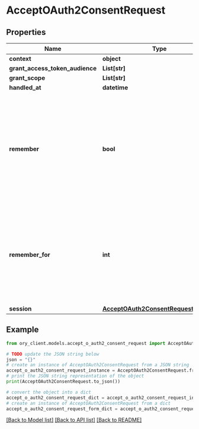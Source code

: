 # AcceptOAuth2ConsentRequest


## Properties

Name | Type | Description | Notes
------------ | ------------- | ------------- | -------------
**context** | **object** |  | [optional] 
**grant_access_token_audience** | **List[str]** |  | [optional] 
**grant_scope** | **List[str]** |  | [optional] 
**handled_at** | **datetime** |  | [optional] 
**remember** | **bool** | Remember, if set to true, tells ORY Hydra to remember this consent authorization and reuse it if the same client asks the same user for the same, or a subset of, scope. | [optional] 
**remember_for** | **int** | RememberFor sets how long the consent authorization should be remembered for in seconds. If set to &#x60;0&#x60;, the authorization will be remembered indefinitely. | [optional] 
**session** | [**AcceptOAuth2ConsentRequestSession**](AcceptOAuth2ConsentRequestSession.md) |  | [optional] 

## Example

```python
from ory_client.models.accept_o_auth2_consent_request import AcceptOAuth2ConsentRequest

# TODO update the JSON string below
json = "{}"
# create an instance of AcceptOAuth2ConsentRequest from a JSON string
accept_o_auth2_consent_request_instance = AcceptOAuth2ConsentRequest.from_json(json)
# print the JSON string representation of the object
print(AcceptOAuth2ConsentRequest.to_json())

# convert the object into a dict
accept_o_auth2_consent_request_dict = accept_o_auth2_consent_request_instance.to_dict()
# create an instance of AcceptOAuth2ConsentRequest from a dict
accept_o_auth2_consent_request_form_dict = accept_o_auth2_consent_request.from_dict(accept_o_auth2_consent_request_dict)
```
[[Back to Model list]](../README.md#documentation-for-models) [[Back to API list]](../README.md#documentation-for-api-endpoints) [[Back to README]](../README.md)


